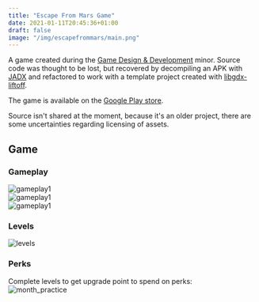 ```yaml
---
title: "Escape From Mars Game"
date: 2021-01-11T20:45:36+01:00
draft: false
image: "/img/escapefrommars/main.png"
---
```

<!--more-->
A game created during the [Game Design & Development](https://cmgt.hr.nl/informatie/minor-game-design-and-development) minor.
Source code was thought to be lost, but recovered by decompiling an APK with [JADX](https://github.com/skylot/jadx) and refactored to work with a template project created with [libgdx-liftoff](https://github.com/tommyettinger/gdx-liftoff).

The game is available on the [Google Play store](https://play.google.com/store/apps/details?id=net.broodjeaap.escapefrommars).

Source isn't shared at the moment, because it's an older project, there are some uncertainties regarding licensing of assets.

## Game

### Gameplay
![gameplay1](/img/escapefrommars/gameplay1.png)  
![gameplay1](/img/escapefrommars/gameplay2.png)  
![gameplay1](/img/escapefrommars/win.png)
### Levels
![levels](/img/escapefrommars/levels.png)
### Perks
Complete levels to get upgrade point to spend on perks:  
![month_practice](/img/escapefrommars/perks.png)